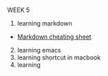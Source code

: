 WEEK 5 
1. learning markdown
* [Markdown cheating sheet][1]
2. learning emacs
3. learning shortcut in macbook
4. learning 

[1]: https://github.com/adam-p/markdown-here/wiki/Markdown-Cheatsheet

